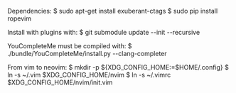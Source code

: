 Dependencies:
    $ sudo apt-get install exuberant-ctags
    $ sudo pip install ropevim

Install with plugins with:
    $ git submodule update --init --recursive

YouCompleteMe must be compiled with:
    $ ./bundle/YouCompleteMe/install.py --clang-completer

From vim to neovim:
    $ mkdir -p ${XDG_CONFIG_HOME:=$HOME/.config}
    $ ln -s ~/.vim $XDG_CONFIG_HOME/nvim
    $ ln -s ~/.vimrc $XDG_CONFIG_HOME/nvim/init.vim
